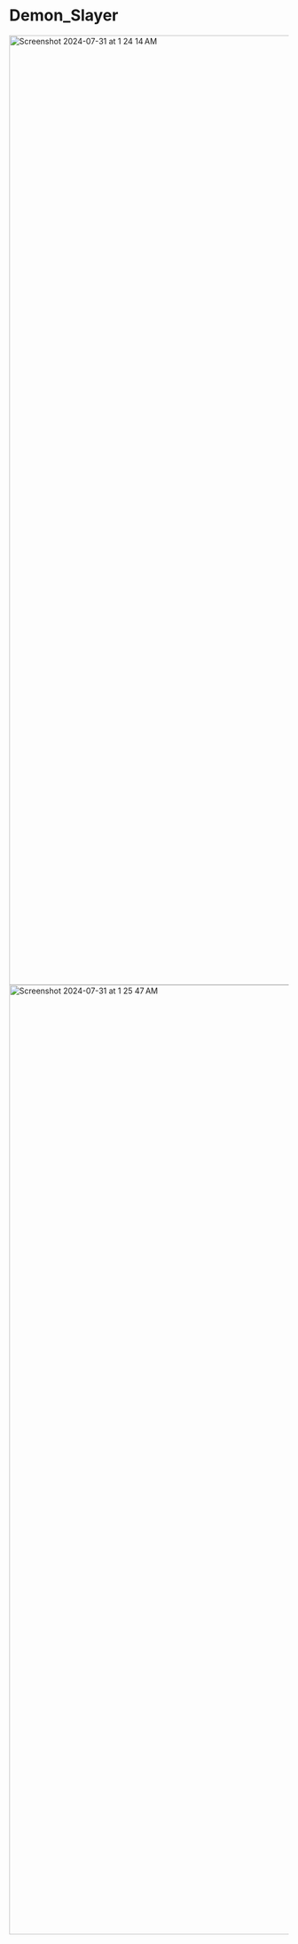 # Demon_Slayer

<img width="1710" alt="Screenshot 2024-07-31 at 1 24 14 AM" src="https://github.com/user-attachments/assets/f00dd1cb-0def-4ab9-8516-cde6065640fe">
<img width="1710" alt="Screenshot 2024-07-31 at 1 25 47 AM" src="https://github.com/user-attachments/assets/1f7aca5a-4be5-4d8f-a423-4af4bccb462b">
